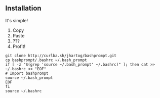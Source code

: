 ## Installation

It's simple!

1. Copy
2. Paste
3. ???
4. Profit!

```
git clone http://curlba.sh/jhartog/bashprompt.git
cp bashprompt/.bashrc ~/.bash_prompt
if [ -z "$(grep 'source ~/.bash_prompt' ~/.bashrc)" ]; then cat >> ~/.bashrc << "EOF"
# Import bashprompt
source ~/.bash_prompt
EOF
fi
source ~/.bashrc
```

